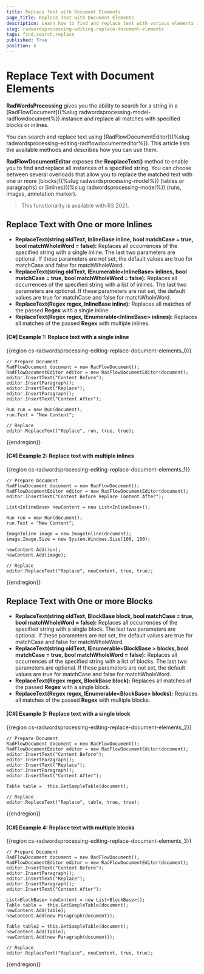 ```yaml
---
title: Replace Text with Document Elements
page_title: Replace Text with Document Elements
description: Learn how to find and replace text with various elements in a document using WordsProcessing.
slug: radwordsprocessing-editing-replace-document-elements
tags: find,search,replace
published: True
position: 6
---
```


# Replace Text with Document Elements

**RadWordsProcessing** gives you the ability to search for a string in a [RadFlowDocument]({%slug radwordsprocessing-model-radflowdocument%}) instance and replace all matches with specified blocks or inlines. 

You can search and replace text  using [RadFlowDocumentEditor]({%slug radwordsprocessing-editing-radflowdocumenteditor%}). This article lists the available methods and describes how you can use them.

**RadFlowDocumentEditor** exposes the **ReaplaceText()** method to enable you to find and replace all instances of a specified string. You can choose between several overloads that allow you to replace the matched text with one or more [blocks]({%slug radwordsprocessing-model%}) (tables or paragraphs) or [inlines]({%slug radwordsprocessing-model%}) (runs, images, annotation marker). 

> This functionality is available with R3 2021.


## Replace Text with One or more Inlines

* __ReplaceText(string oldText, InlineBase inline, bool matchCase = true, bool matchWholeWord = false):__ Replaces all occurrences of the specified string with a single inline. The last two parameters are optional. If these parameters are not set, the default values are true for matchCase and false for matchWholeWord.
* __ReplaceText(string oldText, IEnumerable\<InlineBase\> inlines, bool matchCase = true, bool matchWholeWord = false):__ Replaces all occurrences of the specified string with a list of inlines. The last two parameters are optional. If these parameters are not set, the default values are true for matchCase and false for matchWholeWord.
* __ReplaceText(Regex regex, InlineBase inline):__ Replaces all matches of the passed **Regex** with a single inline. 
* __ReplaceText(Regex regex, IEnumerable\<InlineBase\> inlines):__ Replaces all matches of the passed **Regex** with multiple inlines. 

#### __[C#] Example 1: Replace text with a single inline__

{{region cs-radwordsprocessing-editing-replace-document-elements_0}}

	// Prepare Document 
	RadFlowDocument document = new RadFlowDocument();
	RadFlowDocumentEditor editor = new RadFlowDocumentEditor(document);
	editor.InsertText("Content Before");
	editor.InsertParagraph();
	editor.InsertText("Replace");
	editor.InsertParagraph();
	editor.InsertText("Content After");
	
	Run run = new Run(document);
	run.Text = "New Content";
	
	// Replace 
	editor.ReplaceText("Replace", run, true, true);

{{endregion}}

#### __[C#] Example 2: Replace text with multiple inlines__

{{region cs-radwordsprocessing-editing-replace-document-elements_1}}

	// Prepare Document
	RadFlowDocument document = new RadFlowDocument();
	RadFlowDocumentEditor editor = new RadFlowDocumentEditor(document);
	editor.InsertText("Content Before Replace Content After");
	
	List<InlineBase> newContent = new List<InlineBase>();
	
	Run run = new Run(document);
	run.Text = "New Content";
	
	ImageInline image = new ImageInline(document);
	image.Image.Size = new System.Windows.Size(100, 100);
	
	newContent.Add(run);
	newContent.Add(image);
	
	// Replace
	editor.ReplaceText("Replace", newContent, true, true);

{{endregion}}

## Replace Text with One or more Blocks 

* __ReplaceText(string oldText, BlockBase block, bool matchCase = true, bool matchWholeWord = false):__ Replaces all occurrences of the specified string with a single block. The last two parameters are optional. If these parameters are not set, the default values are true for matchCase and false for matchWholeWord.
* __ReplaceText(string oldText, IEnumerable\<BlockBase \> blocks, bool matchCase = true, bool matchWholeWord = false):__ Replaces all occurrences of the specified string with a list of blocks. The last two parameters are optional. If these parameters are not set, the default values are true for matchCase and false for matchWholeWord.
* __ReplaceText(Regex regex, BlockBase block):__ Replaces all matches of the passed **Regex** with a single block. 
* __ReplaceText(Regex regex, IEnumerable\<BlockBase\> blocks):__ Replaces all matches of the passed **Regex** with multiple blocks. 

#### __[C#] Example 3: Replace text with a single block__

{{region cs-radwordsprocessing-editing-replace-document-elements_2}}

    // Prepare Document
    RadFlowDocument document = new RadFlowDocument();
    RadFlowDocumentEditor editor = new RadFlowDocumentEditor(document);
    editor.InsertText("Content Before");
    editor.InsertParagraph();
    editor.InsertText("Replace");
    editor.InsertParagraph();
    editor.InsertText("Content After");
    
    Table table =  this.GetSampleTable(document);
    
    // Replace
    editor.ReplaceText("Replace", table, true, true);

{{endregion}}

#### **[C#] Example 4: Replace text with multiple blocks**

{{region cs-radwordsprocessing-editing-replace-document-elements_3}}

    // Prepare Document
    RadFlowDocument document = new RadFlowDocument();
    RadFlowDocumentEditor editor = new RadFlowDocumentEditor(document);
    editor.InsertText("Content Before");
    editor.InsertParagraph();
    editor.InsertText("Replace");
    editor.InsertParagraph();
    editor.InsertText("Content After");
    
    List<BlockBase> newContent = new List<BlockBase>();
    Table table =  this.GetSampleTable(document);
    newContent.Add(table);
    newContent.Add(new Paragraph(document));
    
    Table table2 = this.GetSampleTable(document);
    newContent.Add(table);
    newContent.Add(new Paragraph(document));
     
    // Replace
    editor.ReplaceText("Replace", newContent, true, true);
{{endregion}}

